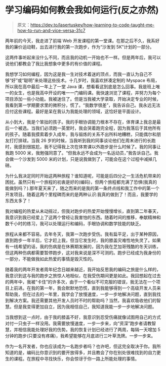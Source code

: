 # 学习编码如何教会我如何运行(反之亦然)

> 原文：<https://dev.to/lasertuskey/how-learning-to-code-taught-me-how-to-run-and-vice-versa-31c7>

两年前的今天，我走进了前端 Web 开发课程的第一堂课。在那之后不久，我系好我的廉价运动鞋，出去进行我的第一次跑步，作为“沙发到 5K”计划的一部分。

这两件事听起来没什么不同，而且我的动机一开始也不一样。但是两年后，我可以说他们都教会了我比我想象中更多的有价值的课程。

我想学习如何编程，因为这是我一生对技术着迷的顶点，而我一直认为自己不够“好”或“聪明”来处理这些技术。十几岁时，我喜欢拼凑定制的 Myspace 布局，所以我在高中最后一年上了一堂 Java 课，想看看这到底是怎么回事。我是班上唯一的女生，也是我高中开设的唯一一门编码课。我快速浏览了课程，并努力为每个项目添加一些小功能。我被迷住了。但是当我被大学录取，开始决定专业的时候，我看到第一学期要求里的微积分，慌了。“我数学很差”，我告诉自己。我永远无法应付这些课程。最好是呆在我认为我能处理的领域，这恰好是平面设计。

从小到大，我是个笨拙的孩子。我的手眼协调能力根本不存在，体育课上我总是最后一个被选。当我们必须跑一英里时，我会哭着跑完全程，因为我落后于其他所有的孩子。随着我摸索着步入成年，我与锻炼的关系不出所料地糟糕，只能偶尔和朋友打打排球。当我 26 岁的时候，当我听到我的同事谈论他们在周末进行的长跑时，我感到很尴尬，我不记得我上次在体育课以外跑步是什么时候了。我的同事让我跑 5000 米，我勉强同意了。“但我永远不会成为一名运动员，”我告诉自己。我会做一个沙发到 5000 米的计划，只是说我做到了，可能会在这个过程中减掉几磅。

为什么我决定同时开始这两种旅程？谁知道呢，可能是后四分之一生活危机带来的困扰。虽然只有一个旅程的初衷是好的(编码)，但两个旅程都充满了恐惧(我真的能做到吗？).那年夏天来了，随之而来的是我的第一条终点线和我工作中的第一个开发项目。随着这两个里程碑而来的是两种认识:我真的做到了！而且，我要学的东西太多了！

我对编程的热爱从未动摇过，但我对跑步的热爱开始慢慢增长，直到第二年春天，我意识到我已经爱上了这两个曾经让我害怕的东西。随着时间的推移，奉献精神和数千小时的练习，我可以处理运行和编码，手眼协调和数学技能的缺乏。

旅程从来都不容易。去年冬天，我第一次跑步受伤。我有扁平足，出于某种原因，直到跑步一年半后，它才赶上我，但当它发生时，我的膝盖灾难性地失灵了。如果有一线希望的话，我的伤病是在休赛期发展的，因为我在芝加哥残酷的冬天训练，但这两种伤病都需要暂停跑步，这对我来说是深不可测的。跑步已经成为我身份的一部分，不能做我如此热爱的事情是毁灭性的。

随着我的两年开发者周年纪念日越来越近，我开始反思我的编码之旅是什么样的，我意识到这与我的跑步之旅惊人地相似，在我受伤期间更是如此。我回想起在过去的两年中，我被“卡住”的许多次，由于一个看似不可克服的错误，我无法在一个项目上前进。在我的第一年，我会默默地恐慌，直到我能够得到一个高级开发人员来帮助我，但在过去的一年里，我学会了放慢速度，一步一步地解决问题，直到我找到解决方案。我还需要其他开发人员时不时的帮助吗？当然，我喜欢吸收他们的智慧。但是我变得更加自立，因为我相信自己，我知道我能一步一步地解决问题。

当我想到这一点时，由于我的膝盖不好，我意识到忍受伤痛就像试图用自己的方式对付一只虫子一样没用。我需要放慢速度，一步一步来，向“资深”跑步者请教智慧，并相信我能处理好我的伤势。我的恢复计划已经进行了两周，每隔一天增加 5 分钟的跑步(只要没有疼痛)，我希望能够在月底进行三叶草洗牌。一步一步来。

作为一名开发者，你也应该成为一名跑步者吗？也许吧，但这完全取决于你。我所知道的是，编码比你意识到的要开放得多，并且教会了你在别处很难找到的自力更生的课程。在旅程中寻找快乐，你会惊讶于你一路上所能处理的事情。